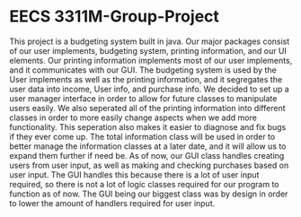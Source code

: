 # EECS 3311M-Group-Project
This project is a budgeting system built in java. Our major packages consist of our user implements, budgeting system, printing information,
and our UI elements. Our printing information implements most of our user implements, and it communicates with our GUI.
The budgeting system is used by the User implements as well as the printing information, and it segregates the user data into income,
User info, and purchase info. We decided to set up a user manager interface in order to allow for future classes to manipulate users easily.
We also seperated all of the printing information into different classes in order to more easily change aspects when we add more functionality.
This seperation also makes it easier to diagnose and fix bugs if they ever come up. The total information class will be used in order to better
manage the information classes at a later date, and it will allow us to expand them further if need be. 
As of now, our GUI class handles creating users from user input, as well as making and checking purchases based on user input.
The GUI handles this because there is a lot of user input required, so there is not a lot of logic classes  required for our program to function as of now.
The GUI being our biggest class was by design in order to lower the amount of handlers required for user input.